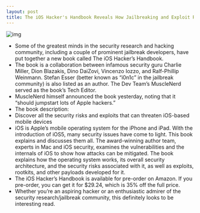 ```yaml
---
layout: post
title: The iOS Hacker's Handbook Reveals How Jailbreaking and Exploit Research Works
---
```

![img](http://media.idownloadblog.com/wp-content/uploads/2011/11/51Vq2k5S1zL._SS500_.jpg)
* Some of the greatest minds in the security research and hacking community, including a couple of prominent jailbreak developers, have put together a new book called The iOS Hacker’s Handbook.
* The book is a collaboration between infamous security guru Charlie Miller, Dion Blazakis, Dino DaiZovi, Vincenzo Iozzo, and Ralf-Phillip Weinmann. Stefan Esser (better known as “i0n1c” in the jailbreak community) is also listed as an author. The Dev Team’s MuscleNerd served as the book’s Tech Editor.
* MuscleNerd himself announced the book yesterday, noting that it “should jumpstart lots of Apple hackers.”
* The book description:
* Discover all the security risks and exploits that can threaten iOS-based mobile devices
* iOS is Apple’s mobile operating system for the iPhone and iPad. With the introduction of iOS5, many security issues have come to light. This book explains and discusses them all. The award-winning author team, experts in Mac and iOS security, examines the vulnerabilities and the internals of iOS to show how attacks can be mitigated. The book explains how the operating system works, its overall security architecture, and the security risks associated with it, as well as exploits, rootkits, and other payloads developed for it.
* The iOS Hacker’s Handbook is available for pre-order on Amazon. If you pre-order, you can get it for $29.24, which is 35% off the full price.
* Whether you’re an aspiring hacker or an enthusiastic admirer of the security research/jailbreak community, this definitely looks to be interesting read.

